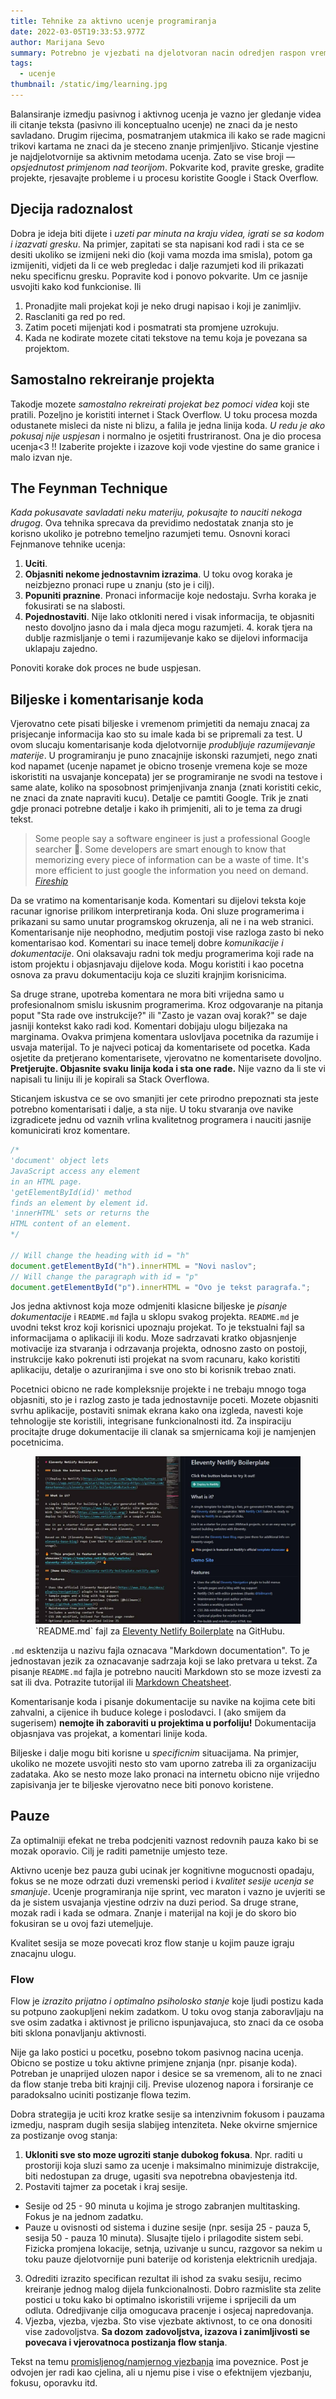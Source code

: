 ```yaml
---
title: Tehnike za aktivno ucenje programiranja
date: 2022-03-05T19:33:53.977Z
author: Marijana Sevo
summary: Potrebno je vjezbati na djelotvoran nacin odredjen raspon vremena da bi ono vodilo ka poboljsanju vjestina.
tags:
  - ucenje
thumbnail: /static/img/learning.jpg
---
```


Balansiranje izmedju pasivnog i aktivnog ucenja je vazno jer gledanje videa ili citanje teksta (pasivno ili konceptualno ucenje) ne znaci da je nesto savladano. Drugim rijecima, posmatranjem utakmica ili kako se rade magicni trikovi kartama ne znaci da je steceno znanje primjenljivo. Sticanje vjestine je najdjelotvornije sa aktivnim metodama ucenja. Zato se vise broji — <em>opsjednutost primjenom nad teorijom</em>. Pokvarite kod, pravite greske, gradite projekte, rjesavajte probleme i u procesu koristite Google i Stack Overflow.

## Djecija radoznalost

Dobra je ideja biti dijete i <em>uzeti par minuta na kraju videa, igrati se sa kodom i izazvati gresku</em>. Na primjer, zapitati se sta napisani kod radi i sta ce se desiti ukoliko se izmijeni neki dio (koji vama mozda ima smisla), potom ga izmijeniti, vidjeti da li ce web pregledac i dalje razumjeti kod ili prikazati neku specificnu gresku. Popravite kod i ponovo pokvarite. Um ce jasnije usvojiti kako kod funkcionise. Ili

1. Pronadjite mali projekat koji je neko drugi napisao i koji je zanimljiv.
2. Rasclaniti ga red po red.
3. Zatim poceti mijenjati kod i posmatrati sta promjene uzrokuju.
4. Kada ne kodirate mozete citati tekstove na temu koja je povezana sa projektom.

## Samostalno rekreiranje projekta

Takodje mozete <em>samostalno rekreirati projekat bez pomoci videa</em> koji ste pratili. Pozeljno je koristiti internet i Stack Overflow. U toku procesa mozda odustanete misleci da niste ni blizu, a falila je jedna linija koda. <em>U redu je ako pokusaj nije uspjesan</em> i normalno je osjetiti frustriranost. Ona je dio procesa ucenja<3 !! Izaberite projekte i izazove koji vode vjestine do same granice i malo izvan nje.

## The Feynman Technique

<em>Kada pokusavate savladati neku materiju, pokusajte to nauciti nekoga drugog</em>. Ova tehnika sprecava da previdimo nedostatak znanja sto je korisno ukoliko je potrebno temeljno razumjeti temu. Osnovni koraci Fejnmanove tehnike ucenja:

1. <b>Uciti</b>.
2. <b>Objasniti nekome jednostavnim izrazima</b>. U toku ovog koraka je neizbjezno pronaci rupe u znanju (sto je i cilj).
3. <b>Popuniti praznine</b>. Pronaci informacije koje nedostaju. Svrha koraka je fokusirati se na slabosti.
4. <b>Pojednostaviti</b>. Nije lako otkloniti nered i visak informacija, te objasniti nesto dovoljno jasno da i mala djeca mogu razumjeti.  4. korak tjera na dublje razmisljanje o temi i razumijevanje kako se dijelovi informacija uklapaju zajedno. 

Ponoviti korake dok proces ne bude uspjesan.

## Biljeske i komentarisanje koda

Vjerovatno cete pisati biljeske i vremenom primjetiti da nemaju znacaj za prisjecanje informacija kao sto su imale kada bi se pripremali za test. U ovom slucaju komentarisanje koda djelotvornije <em>produbljuje razumijevanje materije</em>. U programiranju je puno znacajnije iskonski razumjeti, nego znati kod napamet (ucenje napamet je obicno trosenje vremena koje se moze iskoristiti na usvajanje koncepata) jer se programiranje ne svodi na testove i same alate, koliko na sposobnost primjenjivanja znanja (znati koristiti cekic, ne znaci da znate napraviti kucu). Detalje ce pamtiti Google. Trik je znati gdje pronaci potrebne detalje i kako ih primjeniti, ali to je tema za drugi tekst.


<div class="tip right-tip" style="--span-row: 2;">
<blockquote cite="https://www.youtube.com/watch?v=cEBkvm0-rg0">
 <p>Some people say a software engineer is just a professional Google searcher 💼. Some developers are smart enough to know that memorizing every piece of information can be a waste of time. It's more efficient to just google the information you need on demand.
 <a target="_blank" href="https://www.youtube.com/watch?v=cEBkvm0-rg0"><cite class="by">Fireship</cite></a>
 </p>
</blockquote>
</div>

Da se vratimo na komentarisanje koda. Komentari su dijelovi teksta koje racunar ignorise prilikom interpretiranja koda. Oni sluze programerima i prikazani su samo unutar programskog okruzenja, ali ne i na web stranici. Komentarisanje nije neophodno, medjutim  postoji vise razloga zasto bi neko komentarisao kod. Komentari su inace temelj dobre <em>komunikacije i dokumentacije</em>. Oni olaksavaju radni tok medju programerima koji rade na istom projektu i objasnjavaju dijelove koda. Mogu koristiti i kao pocetna osnova za pravu dokumentaciju koja ce sluziti krajnjim korisnicima. 

Sa druge strane, upotreba komentara ne mora biti vrijedna samo u profesionalnom smislu iskusnim programerima. <!-- Programer moze sebi ostaviti podsjetnik sta je potrebno uraditi naknadno ili koji kod izaziva gresku, moze blize objasniti i rasclaniti zadatak na manje korake. TODO: more about commenting code : https://en.wikipedia.org/wiki/Comment_(computer_programming)--> 
Kroz odgovaranje na pitanja poput "Sta rade ove instrukcije?" ili "Zasto je vazan ovaj korak?" se daje jasniji kontekst kako radi kod. Komentari dobijaju ulogu biljezaka na marginama. Ovakva primjena komentara uslovljava pocetnika da razumije i usvaja materijal. To je najveci poticaj da komentarisete od pocetka. Kada osjetite da pretjerano komentarisete, vjerovatno ne komentarisete dovoljno. <strong>Pretjerujte. Objasnite svaku linija koda i sta one rade.</strong> Nije vazno da li ste vi napisali tu liniju ili je kopirali sa Stack Overflowa.

Sticanjem iskustva ce se ovo smanjiti jer cete prirodno prepoznati sta jeste potrebno komentarisati i dalje, a sta nije. U toku stvaranja ove navike izgradicete jednu od vaznih vrlina kvalitetnog programera i nauciti jasnije komunicirati kroz komentare.

```js
/*
'document' object lets 
JavaScript access any element 
in an HTML page.
'getElementById(id)' method 
finds an element by element id.
'innerHTML' sets or returns the 
HTML content of an element.
*/

// Will change the heading with id = "h"
document.getElementById("h").innerHTML = "Novi naslov";
// Will change the paragraph with id = "p"
document.getElementById("p").innerHTML = "Ovo je tekst paragrafa.";
```

Jos jedna aktivnost koja moze odmjeniti klasicne biljeske je <em>pisanje dokumentacije</em> i `README.md` fajla u sklopu svakog projekta. `README.md` je uvodni tekst kroz koji korisnici upoznaju projekat. To je tekstualni fajl sa informacijama o aplikaciji ili kodu. Moze sadrzavati kratko objasnjenje motivacije iza stvaranja i odrzavanja projekta, odnosno zasto on postoji, instrukcije kako pokrenuti isti projekat na svom racunaru, kako koristiti aplikaciju, detalje o azuriranjima i sve ono sto bi korisnik trebao znati. 

Pocetnici obicno ne rade kompleksnije projekte i ne trebaju mnogo toga objasniti, sto je i razlog zasto je tada jednostavnije poceti. Mozete objasniti svrhu aplikacije, postaviti snimak ekrana kako ona izgleda, navesti koje tehnologije ste koristili, integrisane funkcionalnosti itd. Za inspiraciju procitajte druge dokumentacije ili clanak sa smjernicama koji je namjenjen pocetnicima.

<figure class="wide-img">
<img src="/static/img/readme.jpg" alt="Keyboard scheme - which finger should trigger which key."> 
 <figcaption>`README.md` fajl za <a target="_blank" href="https://github.com/danurbanowicz/eleventy-netlify-boilerplate#readme">Eleventy Netlify Boilerplate</a> na GitHubu.</figcaption>
</figure>

`.md` esktenzija u nazivu fajla oznacava "Markdown documentation". To je jednostavan jezik za oznacavanje sadrzaja koji se lako pretvara u tekst. Za pisanje `README.md` fajla je potrebno nauciti Markdown sto se moze izvesti za sat ili dva. Potrazite tutorijal ili <a target="_blank" href="https://github.com/adam-p/markdown-here/wiki/Markdown-Cheatsheet">Markdown Cheatsheet</a>.

Komentarisanje koda i pisanje dokumentacije su navike na kojima cete biti zahvalni, a cijenice ih buduce kolege i poslodavci. I (ako smijem da sugerisem) <strong>nemojte ih zaboraviti u projektima u porfoliju!</strong> Dokumentacija objasnjava vas projekat, a komentari linije koda.

Biljeske i dalje mogu biti korisne u <i>specificnim</i> situacijama. Na primjer, ukoliko ne mozete usvojiti nesto sto vam uporno zatreba ili za organizaciju zadataka. Ako se nesto moze lako pronaci na internetu obicno nije vrijedno zapisivanja jer te biljeske vjerovatno nece biti ponovo koristene. 

## Pauze

Za optimalniji efekat ne treba podcjeniti vaznost redovnih pauza kako bi se mozak oporavio. Cilj je raditi pametnije umjesto teze. 

Aktivno ucenje bez pauza gubi ucinak jer kognitivne mogucnosti opadaju, fokus se ne moze odrzati duzi vremenski period i <em>kvalitet sesije ucenja se smanjuje</em>. Ucenje programiranja nije sprint, vec maraton i vazno je uvjeriti se da je sistem usvajanja vjestine odrziv na duzi period. Sa druge strane, mozak radi i kada se odmara. Znanje i materijal na koji je do skoro bio fokusiran se u ovoj fazi utemeljuje. 

Kvalitet sesija se moze povecati kroz flow stanje u kojim pauze igraju znacajnu ulogu.

### Flow

Flow je <em>izrazito prijatno i optimalno psiholosko stanje</em> koje ljudi postizu kada su potpuno zaokupljeni nekim zadatkom. U toku ovog stanja zaboravljaju na sve osim zadatka i aktivnost je prilicno ispunjavajuca, sto znaci da ce osoba biti sklona ponavljanju aktivnosti.

Nije ga lako postici u pocetku, posebno tokom pasivnog nacina ucenja. Obicno se postize u toku aktivne primjene znjanja (npr. pisanje koda). Potreban je unaprijed ulozen napor i desice se sa vremenom, ali to ne znaci da flow stanje treba biti krajnji cilj. Previse ulozenog napora i forsiranje ce paradoksalno uciniti postizanje flowa tezim.

Dobra strategija je uciti kroz kratke sesije sa intenzivnim fokusom i pauzama izmedju, naspram dugih sesija slabijeg intenziteta. Neke okvirne smjernice za postizanje ovog stanja: 

<span>

  1. <strong>Ukloniti sve sto moze ugroziti stanje dubokog fokusa</strong>. Npr. raditi u prostoriji koja sluzi samo za ucenje i maksimalno minimizuje distrakcije, biti nedostupan za druge, ugasiti sva nepotrebna obavjestenja itd.
  2. <span class="i">Postaviti tajmer za pocetak i kraj sesije.</span>
  + Sesije od 25 - 90 minuta u kojima je strogo zabranjen multitasking. Fokus je na jednom zadatku.
  + Pauze u ovisnosti od sistema i duzine sesije (npr. sesija 25 - pauza 5, sesija 50 - pauza 10 minuta). Slusajte tijelo i prilagodite sistem sebi. Fizicka promjena lokacije, setnja, uzivanje u suncu, razgovor sa nekim u toku pauze djelotvornije puni baterije od koristenja elektricnih uredjaja.
  3. <span class="i">Odrediti izrazito specifican rezultat ili ishod za svaku sesiju</span>, recimo kreiranje jednog malog dijela funkcionalnosti. Dobro razmislite sta zelite postici u toku kako bi optimalno iskoristili vrijeme i sprijecili da um odluta. Odredjivanje cilja omogucava pracenje i osjecaj napredovanja.
  4. <span class="i">Vjezba, vjezba, vjezba</span>. Sto vise vjezbate aktivnost, to ce ona donositi vise zadovoljstva. <b>Sa dozom zadovoljstva, izazova i zanimljivosti se povecava i vjerovatnoca postizanja flow stanja</b>.
</span>

Tekst na temu <a href="/posts/promisljeno-vjezbanje/">promisljenog/namjernog vjezbanja</a> ima poveznice. Post je odvojen jer radi kao cjelina, ali u njemu pise i vise o efektnijem vjezbanju, fokusu, oporavku itd.

